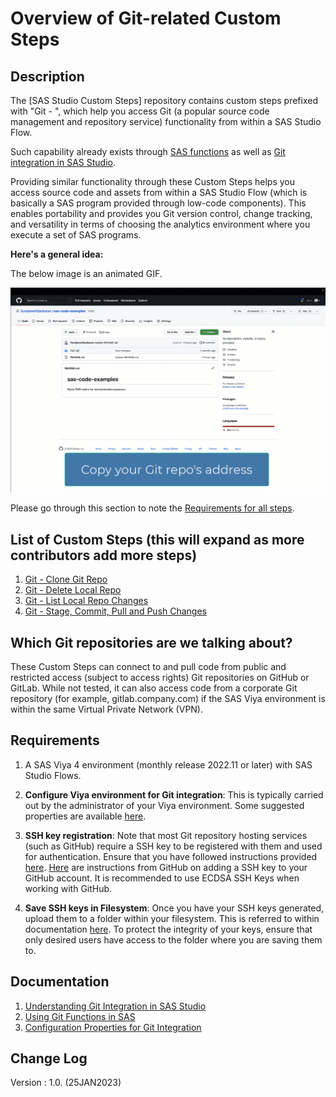 # Overview of Git-related Custom Steps

## Description

The [SAS Studio Custom Steps] repository contains custom steps prefixed with "Git - ", which help you access Git (a popular source code management and repository service) functionality from within a SAS Studio Flow.

Such capability already exists through [SAS functions](https://documentation.sas.com/?cdcId=pgmsascdc&cdcVersion=default&docsetId=lefunctionsref&docsetTarget=n10pxql65jtf4sn11m3d6jzcrgcz.htm) as well as [Git integration in SAS Studio](https://documentation.sas.com/?cdcId=webeditorcdc&cdcVersion=default&docsetId=webeditorug&docsetTarget=p0puc7muifjjycn1uemlm9lj1jkt.htm).

Providing similar functionality through these Custom Steps helps you access source code and assets from within a SAS Studio Flow (which is basically a SAS program provided through low-code components).  This enables portability and provides you Git version control, change tracking, and versatility in terms of choosing the analytics environment where you execute a set of SAS programs.   

**Here's a general idea:**

The below image is an animated GIF.

![Demonstrate Git Functions](./img/demonstrate-git-functions.gif)

Please go through this section to note the [Requirements for all steps](#requirements). 

## List of Custom Steps (this will expand as more contributors add more steps)

1. [Git - Clone Git Repo](./README.md)
2. [Git - Delete Local Repo](../Git%20-%20Delete%20Local%20Repo/README.md)
3. [Git - List Local Repo Changes](../Git%20-%20List%20Local%20Repo%20Changes)
4. [Git - Stage, Commit, Pull and Push Changes](../Git%20-%20Stage%2C%20Commit%2C%20Pull%20and%20Push%20Changes)

## Which Git repositories are we talking about?

These Custom Steps can connect to and pull code from public and restricted access (subject to access rights) Git repositories on GitHub or GitLab. While not tested, it can also access code from a corporate Git repository (for example, gitlab.company.com) if the SAS Viya environment is within the same Virtual Private Network (VPN).

## Requirements

1. A SAS Viya 4 environment (monthly release 2022.11 or later) with SAS Studio Flows.

2. **Configure Viya environment for Git integration**: This is typically carried out by the administrator of your Viya environment. Some suggested properties are available [here](https://go.documentation.sas.com/doc/en/sasstudiocdc/default/webeditorcdc/webeditorag/p1a2vn20wzwkumn1freonkz81mx5.htm).

3. **SSH key registration**: Note that most Git repository hosting services (such as GitHub) require a SSH key to be registered with them and used for authentication. Ensure that you have followed instructions provided [here](https://go.documentation.sas.com/doc/en/sasstudiocdc/default/webeditorcdc/webeditorug/p0urbfmbb9lkpdn15yzavxdk1lgk.htm). [Here](https://docs.github.com/en/authentication/connecting-to-github-with-ssh/adding-a-new-ssh-key-to-your-github-account) are instructions from GitHub on adding a SSH key to your GitHub account. It is recommended to use ECDSA SSH Keys when working with GitHub.

4. **Save SSH keys in Filesystem**: Once you have your SSH keys generated, upload them to a folder within your filesystem. This is referred to within documentation [here](https://go.documentation.sas.com/doc/en/sasstudiocdc/default/webeditorcdc/webeditorug/p0urbfmbb9lkpdn15yzavxdk1lgk.htm).  To protect the integrity of your keys, ensure that only desired users have access to the folder where you are saving them to.

## Documentation
1. [Understanding Git Integration in SAS Studio](https://go.documentation.sas.com/doc/en/sasstudiocdc/default/webeditorcdc/webeditorug/p0puc7muifjjycn1uemlm9lj1jkt.htm)
2. [Using Git Functions in SAS](https://go.documentation.sas.com/doc/en/pgmsascdc/default/lefunctionsref/n1mlc3f9w9zh9fn13qswiq6hrta0.htm)
3. [Configuration Properties for Git Integration](https://go.documentation.sas.com/doc/en/sasstudiocdc/default/webeditorcdc/webeditorag/p1a2vn20wzwkumn1freonkz81mx5.htm)

## Change Log
Version : 1.0.   (25JAN2023)

